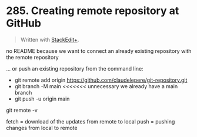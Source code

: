 # 285. Creating remote repository at GitHub


> Written with [StackEdit+](https://stackedit.net/).


no README because we want to connect an already existing repository with the remote repository

... or push an existing repository from the command line:
- git remote add origin https://github.com/claudelepere/git-repository.git
- git branch -M main <<<<<<< unnecessary we already have a main branch
- git push -u origin main

git remote -v

fetch = download of the updates from remote to local
push = pushing changes from local to remote







<!--stackedit_data:
eyJoaXN0b3J5IjpbMjEyMzkxMjkwNCwtMTk4MzY0OTQyNSw1OT
M3MTc0NzEsMTU0ODUwNTA4MV19
-->